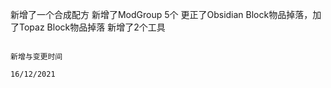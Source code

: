 新增了一个合成配方
新增了ModGroup 5个
更正了Obsidian Block物品掉落，加了Topaz Block物品掉落
新增了2个工具






                                                                                                                                                                      新增与变更时间
                                                                                                                                                                       16/12/2021
